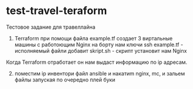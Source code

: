 # test-travel-teraform
Тестовое задание для травеллайна

1. Terraform при помощи файла example.tf создает 3 виртальные машины с работоющим Nginx на борту  нам ключи ssh
example.tf - исполняемый файли добавит
skript.sh - скрипт установит нам Nginx 

Когда Terraform отработает он нам выдаст информацию по ip  адресам.

2. поместим ip инвентори файл ansible и накатиm nginx, mc, и зальем файлы запуская по очередно плей буки

